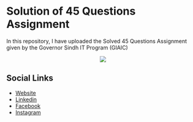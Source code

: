 
# Solution of 45 Questions Assignment 

In this repository, I have uploaded the Solved 45 Questions Assignment given by the Governor Sindh IT Program (GIAIC)

<p align="center">
  <a href="https://faizanscommunit.pythonanywhere.com/">
    <img src="https://skillicons.dev/icons?i=git,linkedin,html,ts,vscode" />
  </a>
</p>

## Social Links
 - [Website](https://faizanscommunit.pythonanywhere.com/)
 - [Linkedin](https://www.linkedin.com/in/mfaizan286/)
 - [Facebook](https://www.facebook.com/profile.php?id=61550534061105)
 - [Instagram](https://www.instagram.com/faizanscommunit/)

